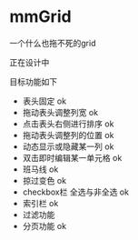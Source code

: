 mmGrid
======

一个什么也拖不死的grid

正在设计中

目标功能如下
<ul>
<li>表头固定  ok</li>
<li>拖动表头调整列宽 ok </li>
<li>点击表头右侧进行排序 ok </li>
<li>拖动表头调整列的位置 ok</li>
<li>动态显示或隐藏某一列 ok </li>
<li>双击即时编辑某一单元格 ok </li>
<li>班马线 ok </li>
<li>掠过变色 ok </li>
<li>checkbox栏 全选与非全选 ok </li>
<li>索引栏 ok </li>
<li>过滤功能</li>
<li>分页功能 ok</li>
</ul>

